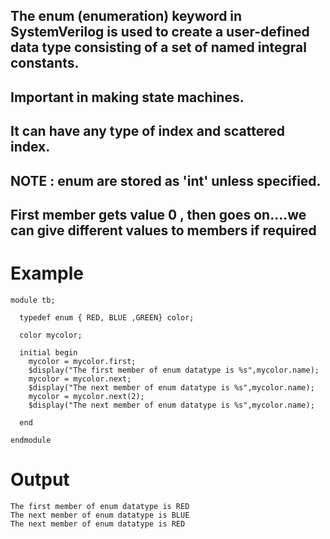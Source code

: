 ## The enum (enumeration) keyword in SystemVerilog is used to create a user-defined data type consisting of a set of named integral constants.
## Important in making state machines.
## It can have any type of index and scattered index.
## NOTE : enum are stored as 'int' unless specified.
## First member gets value 0 , then goes on....we can give different values to members if required
# Example
```
module tb;
  
  typedef enum { RED, BLUE ,GREEN} color;
  
  color mycolor;
  
  initial begin
    mycolor = mycolor.first;
    $display("The first member of enum datatype is %s",mycolor.name);
    mycolor = mycolor.next;
    $display("The next member of enum datatype is %s",mycolor.name);
    mycolor = mycolor.next(2);
    $display("The next member of enum datatype is %s",mycolor.name);

  end
  
endmodule
```

# Output
```
The first member of enum datatype is RED
The next member of enum datatype is BLUE
The next member of enum datatype is RED
```
